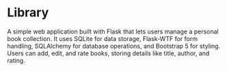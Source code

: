 # Library
A simple web application built with Flask that lets users manage a personal book collection. It uses SQLite for data storage, Flask-WTF for form handling, SQLAlchemy for database operations, and Bootstrap 5 for styling. Users can add, edit, and rate books, storing details like title, author, and rating.
